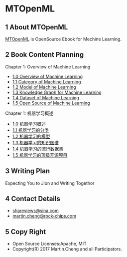 # MTOpenML

## 1 About MTOpenML
[MTOpenML](https://github.com/MTMediaDev/MTOpenML) is OpenSource Ebook for  Mechine  Learning.

## 2 Book Content Planning

Chapter 1: Overview of Machine Learning
* [1.0 Overview of Machine Learning](../../book-open-ml-en/1-ml-overview/10-ml-overview.md)
* [1.1 Category of Machine Learning](../../book-open-ml-en/1-ml-overview/11-ml-classification.md)
* [1.2 Model of Machine Learning](../../book-open-ml-en/1-ml-overview/12-ml-model.md)
* [1.3 Knowledge Graph for Machine Learning](../../book-open-ml-en/1-ml-overview/13-ml-knowledge-graph.md)
* [1.4 Dataset of Machine Learning](../../book-open-ml-en/1-ml-overview/14-ml-dataset.md)
* [1.5 Open Source of Machine Learning](../../book-open-ml-en/1-ml-overview/15-ml-open-source.md)

Chapter 1: 机器学习概述
* [1.0 机器学习概述](../../book-open-ml-cn/1-ml-overview/10-ml-overview.md)
* [1.1 机器学习的分类](../../book-open-ml-cn/1-ml-overview/11-ml-classification.md)
* [1.2 机器学习的模型](../../book-open-ml-cn/1-ml-overview/12-ml-model.md)
* [1.3 机器学习的知识图谱](../../book-open-ml-cn/1-ml-overview/1-ml-overview/13-ml-knowledge-graph.md)
* [1.4 机器学习的流行数据集](../../book-open-ml-cn/1-ml-overview/14-ml-dataset.md)
* [1.5 机器学习的顶级开源项目](../../book-open-ml-cn/1-ml-overview/15-ml-open-source.md)

## 3 Writing Plan
Expecting You to Jion and Writing Togethor

## 4 Contact Details
* shareviews@sina.com
* martin.cheng@rock-chips.com

## 5 Copy Right
* Open Source Licenses:Apache, MIT
* Copyright(R) 2017 Martin.Cheng and all Participators.